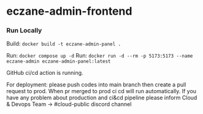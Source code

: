 # eczane-admin-frontend

### Run Locally

Build: `docker build -t eczane-admin-panel .`

Run: `docker compose up -d`
Run: `docker run -d --rm -p 5173:5173 --name eczane-admin eczane-admin-panel:latest`


GitHub ci/cd action is running. 

For deployment: please push codes into main branch then create a pull request to prod. When pr merged to 
prod ci cd will run automatically. If you have any problem about production and ci&cd pipeline please inform 
Cloud & Devops Team -> #cloud-public discord channel

